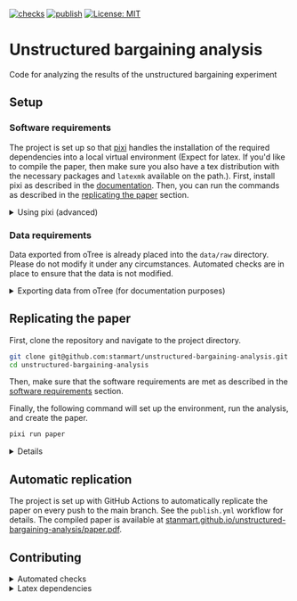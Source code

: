 [![checks](https://github.com/stanmart/unstructured-bargaining-analysis/actions/workflows/ci.yml/badge.svg)](https://github.com/stanmart/unstructured-bargaining-analysis/actions/workflows/ci.yml)
[![publish](https://github.com/stanmart/unstructured-bargaining-analysis/actions/workflows/publish.yml/badge.svg)](https://github.com/stanmart/unstructured-bargaining-analysis/actions/workflows/publish.yml)
[![License: MIT](https://img.shields.io/badge/license-MIT-blue)](https://opensource.org/licenses/MIT)

# Unstructured bargaining analysis
Code for analyzing the results of the unstructured bargaining experiment

## Setup

### Software requirements

The project is set up so that [pixi](https://pixi.sh/latest/) handles the installation of the required dependencies into a local virtual environment (Expect for latex. If you'd like to compile the paper, then make sure you also have a tex distribution with the necessary packages and `latexmk` available on the path.). First, install pixi as described in the [documentation](https://pixi.sh/latest/#installation). Then, you can run the commands as described in the [replicating the paper](#replicating-the-paper) section.

<details>
<summary>Using pixi (advanced)</summary>
With pixi installed, you have three main commands at your disposal:

 - `pixi run [TASK]` runs the pixi task `[TASK]`. For a list of available tasks, run `pixi task list`.
 - `pixi run [COMMAND]` runs the command `[COMMAND]` in the pixi environment. For example, `pixi run python` starts a Python shell in the pixi environment.
 - `pixi shell` starts a shell in the pixi environment. It is analogous to `conda activate`. Note, that there is no need to activate the environment before using the `run` command. Also, there is no `deactivate` command. To exit the shell, simply type `exit`.

All of these commands take care of setting up the virtual environment and installing the required dependencies. If you want to add a new dependency, simply run `pixi add [PACKAGE]=[VERSION]`. It will then be added to the `pixi.toml` file and installed in the virtual environment.

Pixi also uses a lockfile. This lockfile is updated automatically when you add a new dependency. If you want to update the lockfile manually, you can delete the `pixi.lock` file and run `pixi install` to recreate it. The lockfile should normally be committed to the repository to make sure that everyone uses the same versions of the dependencies.
</details>

### Data requirements

Data exported from oTree is already placed into the `data/raw` directory. Please do not modify it under any circumstances. Automated checks are in place to ensure that the data is not modified.

<details>
<summary>Exporting data from oTree (for documentation purposes)</summary>
The data in the `data/raw` directory is exported from the otree admin interface. The following steps describe how it can be obtained.
First, navigate to the `Data` tab in the otree admin interface and export the following files to the indicated location. Always chose the plain format.

 - All apps → `data/raw/wide_data.csv`
 - Per-app: live_bargaining (custom_export) → `data/raw/live_data.csv`
 - Per app: introduction → `data/raw/intro_data.csv`
 - Per-app: live_bargaining → `data/raw/bargaining_data.csv`
 - Per-app: survey → `data/raw/survey_data.csv`
 - Per-app: sliders: → `data/raw/slider_data.csv`
 - Chat logs → `data/raw/chat_data.csv`
 - Page times → `data/raw/page_time_data.csv`

Then, use `pixi run anonymize` to create `data/raw/wide_data_nonpersonal.csv`, `data/raw/survey_data_nonpersonal.csv`, and the anonymezed survey data `data/raw/survey_data_personal.csv`  (note that the columns are individually reshuffled in the latter file, therefore it is only suitable for single-variable desciptives). Make sure to remove the original data files after this step.

Checksums for the raw data are stored in the `RAW_DATA_CHECKSUMS` repository variable.
</details>

## Replicating the paper

First, clone the repository and navigate to the project directory.

```bash
git clone git@github.com:stanmart/unstructured-bargaining-analysis.git
cd unstructured-bargaining-analysis
```

Then, make sure that the software requirements are met as described in the [software requirements](#software-requirements) section.

Finally, the following command will set up the environment, run the analysis, and create the paper.

```bash
pixi run paper
```


<details>

Other `pixi` commands are also available. E.g.:

 - To create the collected datasets in `data/clean_collected`, run: `pixi run create-datasets`
 - To run the statistical tests, run `pixi run run-analysis`
 - To create all figures in pdf format, run `pixi run figures`
 - To rerun the power analysis at `src/power_analysis/power.ipynb`, run `pixi run power-analysis`
 - To create a chart of the analysis steps at `build-graphs/filegraph.svg`, run `pixi run filegraph` (or similar commands for the `dag` or the `rulegraph`)

</details>


## Automatic replication

The project is set up with GitHub Actions to automatically replicate the paper on every push to the main branch. See the `publish.yml` workflow for details. The compiled paper is available at [stanmart.github.io/unstructured-bargaining-analysis/paper.pdf](https://stanmart.github.io/unstructured-bargaining-analysis/paper.pdf).


## Contributing

<details>
<summary>Automated checks</summary>

The project is set up with GitHub Actions to run automated checks on every push and pull request to the main branch. The checks include:
 - `ruff check` for Python code style
 - `ruff format` for Python code formatting
 - `codespell` for spell checking
 - `pyright` for static type checking
 - Data integrity checks for the raw data based on the `RAW_DATA_CHECKSUMS` repository variable

These checks can also be run locally using `pixi`. Simply run `pixi run checks` to run all checks. If you only want to run a specific check, you can do so by running `pixi run [CHECK]`, where `[CHECK]` is one of `lint`, `format`, `spellcheck`, `typecheck` or `data-check`.

Alternatively, `ruff` and `codespell` checks can also be installed as pre-commit hooks. First, install [`pre-commit`](https://pre-commit.com/#install), e.g. using `pipx`:

```bash
pipx install pre-commit
```

Then, you can install the hooks by running
```bash
pre-commit install
```
After this, the checks will be performed automatically before every commit.

</details>

<details>
<summary>Latex dependencies</summary>
A list of the required latex packages is stored in the `tl_packeges.txt` file. Make sure to update the file if you add new packages to the paper:

```bash
pixi run update-latex-deps
```

After updating the file, commit it to the repository so that the CI can install the required packages.
</details>
